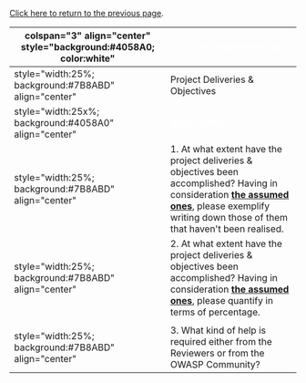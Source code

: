 [Click here to return to the previous
page](Project_Information:template_Corporate_Application_Security_Rating_Guide "wikilink").

| colspan="3" align="center" style="background:\#4058A0; color:white" | <font color="white">**50% REVIEW PROCESS**                                                                                                                                                                                                                                                                                                      |
| ------------------------------------------------------------------- | ----------------------------------------------------------------------------------------------------------------------------------------------------------------------------------------------------------------------------------------------------------------------------------------------------------------------------------------------- |
| style="width:25%; background:\#7B8ABD" align="center"               | Project Deliveries & Objectives                                                                                                                                                                                                                                                                                                                 |
| style="width:25x%; background:\#4058A0" align="center"              | <font color="white">**QUESTIONS**                                                                                                                                                                                                                                                                                                               |
| style="width:25%; background:\#7B8ABD" align="center"               | 1\. At what extent have the project deliveries & objectives been accomplished? Having in consideration [**the assumed ones**](OWASP_Summer_of_Code_2008_Applications_-_Need_Futher_Clarifications#P006_-_OWASP_Corporate_Application_Security_Rating_Guide "wikilink"), please exemplify writing down those of them that haven't been realised. |
| style="width:25%; background:\#7B8ABD" align="center"               | 2\. At what extent have the project deliveries & objectives been accomplished? Having in consideration [**the assumed ones**](OWASP_Summer_of_Code_2008_Applications_-_Need_Futher_Clarifications#P006_-_OWASP_Corporate_Application_Security_Rating_Guide "wikilink"), please quantify in terms of percentage.                                 |
|                                                                     |                                                                                                                                                                                                                                                                                                                                                 |
| style="width:25%; background:\#7B8ABD" align="center"               | 3\. What kind of help is required either from the Reviewers or from the OWASP Community?                                                                                                                                                                                                                                                        |